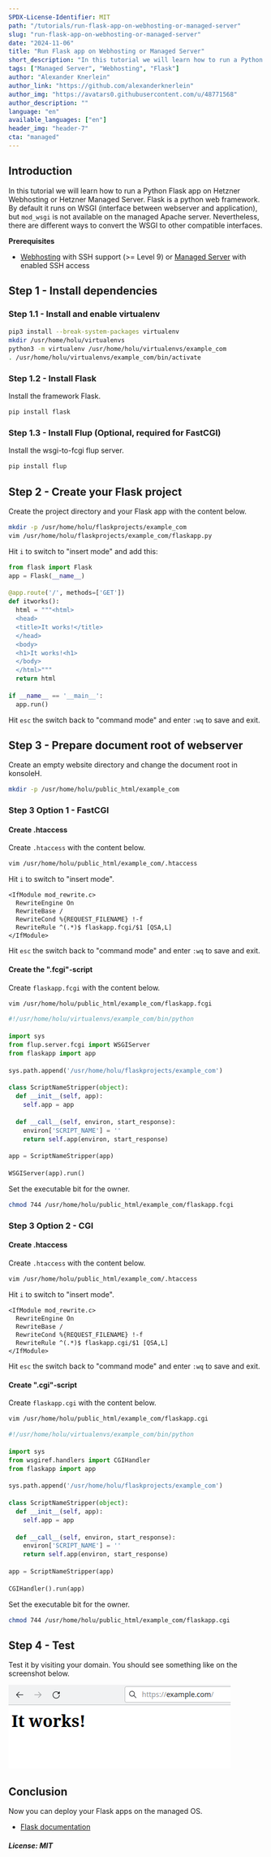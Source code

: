 ```yaml
---
SPDX-License-Identifier: MIT
path: "/tutorials/run-flask-app-on-webhosting-or-managed-server"
slug: "run-flask-app-on-webhosting-or-managed-server"
date: "2024-11-06"
title: "Run Flask app on Webhosting or Managed Server"
short_description: "In this tutorial we will learn how to run a Python Flask app on Webhosting or Managed Server"
tags: ["Managed Server", "Webhosting", "Flask"]
author: "Alexander Knerlein"
author_link: "https://github.com/alexanderknerlein"
author_img: "https://avatars0.githubusercontent.com/u/48771568"
author_description: ""
language: "en"
available_languages: ["en"]
header_img: "header-7"
cta: "managed"
---
```


## Introduction

In this tutorial we will learn how to run a Python Flask app on Hetzner Webhosting or Hetzner Managed Server. Flask is a python web framework. By default it runs on WSGI (interface between webserver and application), but `mod_wsgi` is not available on the managed Apache server. Nevertheless, there are different ways to convert the WSGI to other compatible interfaces.
 
**Prerequisites**

- [Webhosting](https://www.hetzner.com/webhosting?country=ot) with SSH support (>= Level 9) or [Managed Server](https://www.hetzner.com/managed-server?country=ot) with enabled SSH access

## Step 1 - Install dependencies

### Step 1.1 - Install and enable virtualenv 

```bash
pip3 install --break-system-packages virtualenv
mkdir /usr/home/holu/virtualenvs
python3 -m virtualenv /usr/home/holu/virtualenvs/example_com
. /usr/home/holu/virtualenvs/example_com/bin/activate
```

### Step 1.2 - Install Flask

Install the framework Flask.

```bash
pip install flask
```

### Step 1.3 - Install Flup (Optional, required for FastCGI)

Install the wsgi-to-fcgi flup server.

```bash
pip install flup
```

## Step 2 - Create your Flask project

Create the project directory and your Flask app with the content below.

```bash
mkdir -p /usr/home/holu/flaskprojects/example_com
vim /usr/home/holu/flaskprojects/example_com/flaskapp.py
```

Hit `i` to switch to "insert mode" and add this:

```python
from flask import Flask
app = Flask(__name__)

@app.route('/', methods=['GET'])
def itworks():
  html = """<html>
  <head>
  <title>It works!</title>
  </head>
  <body>
  <h1>It works!<h1>
  </body>
  </html>"""
  return html

if __name__ == '__main__':
  app.run()
```

Hit `esc` the switch back to "command mode" and enter `:wq` to save and exit.

## Step 3 - Prepare document root of webserver

Create an empty website directory and change the document root in konsoleH.

```bash
mkdir -p /usr/home/holu/public_html/example_com
```

### Step 3 Option 1 - FastCGI

#### Create .htaccess

Create `.htaccess` with the content below.

```bash
vim /usr/home/holu/public_html/example_com/.htaccess
```

Hit `i` to switch to "insert mode".

```apacheconf
<IfModule mod_rewrite.c>
  RewriteEngine On
  RewriteBase /
  RewriteCond %{REQUEST_FILENAME} !-f
  RewriteRule ^(.*)$ flaskapp.fcgi/$1 [QSA,L]
</IfModule>
```

Hit `esc` the switch back to "command mode" and enter `:wq` to save and exit.

#### Create the ".fcgi"-script

Create `flaskapp.fcgi` with the content below.

```bash
vim /usr/home/holu/public_html/example_com/flaskapp.fcgi
```

```python
#!/usr/home/holu/virtualenvs/example_com/bin/python

import sys
from flup.server.fcgi import WSGIServer
from flaskapp import app

sys.path.append('/usr/home/holu/flaskprojects/example_com')

class ScriptNameStripper(object):
  def __init__(self, app):
    self.app = app

  def __call__(self, environ, start_response):
    environ['SCRIPT_NAME'] = ''
    return self.app(environ, start_response)

app = ScriptNameStripper(app)

WSGIServer(app).run()
```

Set the executable bit for the owner.

```bash
chmod 744 /usr/home/holu/public_html/example_com/flaskapp.fcgi
```

### Step 3 Option 2 - CGI

#### Create .htaccess

Create `.htaccess` with the content below.

```bash
vim /usr/home/holu/public_html/example_com/.htaccess
```

Hit `i` to switch to "insert mode".

```apacheconf
<IfModule mod_rewrite.c>
  RewriteEngine On
  RewriteBase /
  RewriteCond %{REQUEST_FILENAME} !-f
  RewriteRule ^(.*)$ flaskapp.cgi/$1 [QSA,L]
</IfModule>
```

Hit `esc` the switch back to "command mode" and enter `:wq` to save and exit.

#### Create ".cgi"-script

Create `flaskapp.cgi` with the content below.

```bash
vim /usr/home/holu/public_html/example_com/flaskapp.cgi
```

```python
#!/usr/home/holu/virtualenvs/example_com/bin/python

import sys
from wsgiref.handlers import CGIHandler
from flaskapp import app

sys.path.append('/usr/home/holu/flaskprojects/example_com')

class ScriptNameStripper(object):
  def __init__(self, app):
    self.app = app

  def __call__(self, environ, start_response):
    environ['SCRIPT_NAME'] = ''
    return self.app(environ, start_response)

app = ScriptNameStripper(app)

CGIHandler().run(app)
```
Set the executable bit for the owner.

```bash
chmod 744 /usr/home/holu/public_html/example_com/flaskapp.cgi
```

## Step 4 - Test

Test it by visiting your domain. You should see something like on the screenshot below.

![Flask test](images/flasktest.png)

## Conclusion

Now you can deploy your Flask apps on the managed OS.

- [Flask documentation](https://flask.palletsprojects.com)

##### License: MIT

<!--

Contributor's Certificate of Origin

By making a contribution to this project, I certify that:

(a) The contribution was created in whole or in part by me and I have
    the right to submit it under the license indicated in the file; or

(b) The contribution is based upon previous work that, to the best of my
    knowledge, is covered under an appropriate license and I have the
    right under that license to submit that work with modifications,
    whether created in whole or in part by me, under the same license
    (unless I am permitted to submit under a different license), as
    indicated in the file; or

(c) The contribution was provided directly to me by some other person
    who certified (a), (b) or (c) and I have not modified it.

(d) I understand and agree that this project and the contribution are
    public and that a record of the contribution (including all personal
    information I submit with it, including my sign-off) is maintained
    indefinitely and may be redistributed consistent with this project
    or the license(s) involved.

Signed-off-by: [Alexander Knerlein alexanderknerlein@outlook.de]

-->
